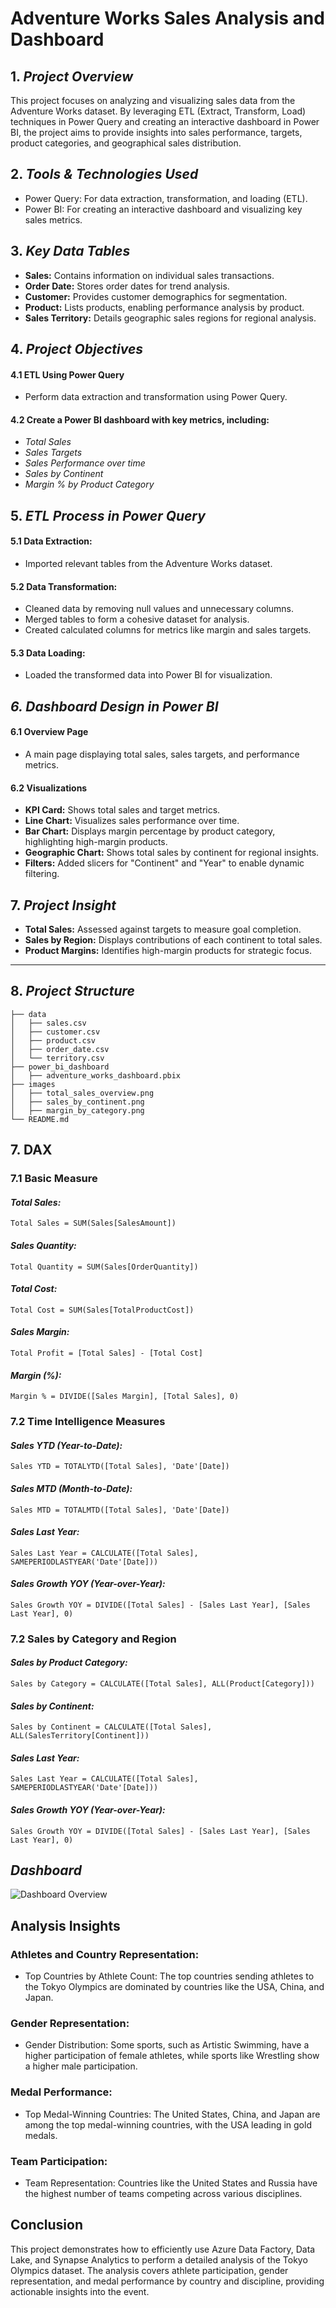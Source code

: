 
# Adventure Works Sales Analysis and Dashboard

## 1. *Project Overview*
This project focuses on analyzing and visualizing sales data from the Adventure Works dataset. By leveraging ETL (Extract, Transform, Load) techniques in Power Query and creating an interactive dashboard in Power BI, the project aims to provide insights into sales performance, targets, product categories, and geographical sales distribution.
## 2. *Tools & Technologies Used*
- Power Query: For data extraction, transformation, and loading (ETL).
- Power BI: For creating an interactive dashboard and visualizing key sales metrics.

## 3. *Key Data Tables*
- **Sales:** Contains information on individual sales transactions.
- **Order Date:** Stores order dates for trend analysis.
- **Customer:** Provides customer demographics for segmentation.
- **Product:** Lists products, enabling performance analysis by product.
- **Sales Territory:** Details geographic sales regions for regional analysis.

## 4. *Project Objectives*
#### 4.1 ETL Using Power Query
- Perform data extraction and transformation using Power Query.
####  4.2 Create a Power BI dashboard with key metrics, including:
- *Total Sales*
- *Sales Targets*
- *Sales Performance over time*
- *Sales by Continent*
- *Margin % by Product Category*

## 5. *ETL Process in Power Query*
#### 5.1 Data Extraction: 
- Imported relevant tables from the Adventure Works dataset.
#### 5.2 Data Transformation:
- Cleaned data by removing null values and unnecessary columns.
- Merged tables to form a cohesive dataset for analysis.
- Created calculated columns for metrics like margin and sales targets.
#### 5.3 Data Loading: 
- Loaded the transformed data into Power BI for visualization.
## *6. Dashboard Design in Power BI*
#### 6.1 Overview Page
- A main page displaying total sales, sales targets, and performance metrics.
#### 6.2 Visualizations
- **KPI Card:** Shows total sales and target metrics.
- **Line Chart:** Visualizes sales performance over time.
- **Bar Chart:** Displays margin percentage by product category, highlighting high-margin products.
- **Geographic Chart:** Shows total sales by continent for regional insights.
- **Filters:** Added slicers for "Continent" and "Year" to enable dynamic filtering.

## 7. *Project Insight*
- **Total Sales:** Assessed against targets to measure goal completion.
- **Sales by Region:** Displays contributions of each continent to total sales.
- **Product Margins:** Identifies high-margin products for strategic focus.
---

## 8. *Project Structure*

```plaintext
├── data
│   ├── sales.csv
│   ├── customer.csv
│   ├── product.csv
│   ├── order_date.csv
│   └── territory.csv
├── power_bi_dashboard
│   ├── adventure_works_dashboard.pbix
├── images
│   ├── total_sales_overview.png
│   ├── sales_by_continent.png
│   ├── margin_by_category.png
└── README.md

```
## 7. DAX 
### 7.1 Basic Measure
#### *Total Sales:*
```plaintext
Total Sales = SUM(Sales[SalesAmount])
```
#### *Sales Quantity:*
```plaintext
Total Quantity = SUM(Sales[OrderQuantity])
```
#### *Total Cost:*
```plaintext
Total Cost = SUM(Sales[TotalProductCost])
```
#### *Sales Margin:*
```plaintext
Total Profit = [Total Sales] - [Total Cost]
```
#### *Margin (%):*
```plaintext
Margin % = DIVIDE([Sales Margin], [Total Sales], 0)
```
### 7.2 Time Intelligence Measures
#### *Sales YTD (Year-to-Date):*
```plaintext
Sales YTD = TOTALYTD([Total Sales], 'Date'[Date])
```
#### *Sales MTD (Month-to-Date):*
```plaintext
Sales MTD = TOTALMTD([Total Sales], 'Date'[Date])
```
#### *Sales Last Year:*
```plaintext
Sales Last Year = CALCULATE([Total Sales], SAMEPERIODLASTYEAR('Date'[Date]))
```
#### *Sales Growth YOY (Year-over-Year):*
```plaintext
Sales Growth YOY = DIVIDE([Total Sales] - [Sales Last Year], [Sales Last Year], 0)
```
### 7.2 Sales by Category and Region
#### *Sales by Product Category:*
```plaintext
Sales by Category = CALCULATE([Total Sales], ALL(Product[Category]))
```
#### *Sales by Continent:*
```plaintext
Sales by Continent = CALCULATE([Total Sales], ALL(SalesTerritory[Continent]))
```
#### *Sales Last Year:*
```plaintext
Sales Last Year = CALCULATE([Total Sales], SAMEPERIODLASTYEAR('Date'[Date]))
```
#### *Sales Growth YOY (Year-over-Year):*
```plaintext
Sales Growth YOY = DIVIDE([Total Sales] - [Sales Last Year], [Sales Last Year], 0)
```
## *Dashboard*
![Dashboard Overview](https://github.com/Nazmul92/power-BI/raw/main/AW-overview.png)

## Analysis Insights
### Athletes and Country Representation:
- Top Countries by Athlete Count: The top countries sending athletes to the Tokyo Olympics are dominated by countries like the USA, China, and Japan.
### Gender Representation:
- Gender Distribution: Some sports, such as Artistic Swimming, have a higher participation of female athletes, while sports like Wrestling show a higher male participation.
### Medal Performance:
- Top Medal-Winning Countries: The United States, China, and Japan are among the top medal-winning countries, with the USA leading in gold medals.
### Team Participation:
- Team Representation: Countries like the United States and Russia have the highest number of teams competing across various disciplines.

## Conclusion
This project demonstrates how to efficiently use Azure Data Factory, Data Lake, and Synapse Analytics to perform a detailed analysis of the Tokyo Olympics dataset. The analysis covers athlete participation, gender representation, and medal performance by country and discipline, providing actionable insights into the event.
